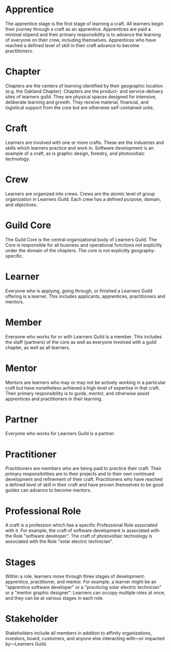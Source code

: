 # Apprentice
The apprentice stage is the first stage of learning a craft. All learners begin their journey through a craft as an apprentice. Apprentices are paid a minimal stipend and their primary responsibility is to advance the learning of everyone on their crew, including themselves. Apprentices who have reached a defined level of skill in their craft advance to become practitioners.

# Chapter
Chapters are the centers of learning identified by their geographic location (e.g. the Oakland Chapter). Chapters are the product- and service-delivery sites of learners guild. They are physical spaces designed for intensive, deliberate learning and growth. They receive material, financial, and logistical support from the core but are otherwise self-contained units.

# Craft
Learners are involved with one or more crafts. These are the industries and skills which learners practice and work in. Software development is an example of a craft, as is graphic design, forestry, and photovoltaic technology.

# Crew
Learners are organized into crews. Crews are the atomic level of group organization in Learners Guild. Each crew has a defined purpose, domain, and objectives.

# Guild Core
The Guild Core is the central organizational body of Learners Guild. The Core is responsible for all business and operational functions not explicitly under the domain of the chapters. The core is not explicitly geography-specific.

# Learner
Everyone who is applying, going through, or finished a Learners Guild offering is a learner. This includes applicants, apprentices, practitioners and mentors.

# Member
Everyone who works for or with Learners Guild is a member. This includes the staff (partners) of the core as well as everyone involved with a guild chapter, as well as all learners.

# Mentor
Mentors are learners who may or may not be actively working in a particular craft but have nonetheless achieved a high level of expertise in that craft. Their primary responsibility is to guide, mentor, and otherwise assist apprentices and practitioners in their learning.

# Partner
Everyone who works for Learners Guild is a partner.

# Practitioner
Practitioners are members who are being paid to practice their craft. Their primary responsibilities are to their projects and to their own continued development and refinement of their craft. Practitioners who have reached a defined level of skill in their craft and have proven themselves to be good guides can advance to become mentors.

# Professional Role
A craft is a profession which has a specific Professional Role associated with it. For example, the craft of software development is associated with the Role "software developer". The craft of photovoltaic technology is associated with the Role "solar electric technician".

# Stages
Within a role, learners move through three stages of development: apprentice, practitioner, and mentor. For example, a learner might be an "apprentice software developer" or a "practicing solar electric technician" or a "mentor graphic designer". Learners can occupy multiple roles at once, and they can be at various stages in each role.

# Stakeholder
Stakeholders include all members in addition to affinity organizations, investors, board, customers, and anyone else interacting with—or impacted by—Learners Guild.
